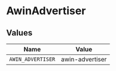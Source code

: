 # AwinAdvertiser


## Values

| Name              | Value             |
| ----------------- | ----------------- |
| `AWIN_ADVERTISER` | awin-advertiser   |